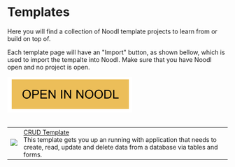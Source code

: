 # Templates
Here you will find a collection of Noodl template projects to learn from or build on top of. 

Each template page will have an "Import" button, as shown bellow, which is used to import the tempalte into Noodl. Make sure that you have Noodl open and no project is open.

![](import-button.png ':class=img-size-s')
<br>
<br>
<table class="shortcut_list">
    <tr>
        <td><img src="templates/crud_template/images/crud_interface.png"></img></td>
        <td><a href="#/templates/crud_template/crud_template.md">CRUD Template</a><br>This template gets you up an running with application that needs to create, read, update and delete data from a database via tables and forms.</td>
    </tr>
</table>
